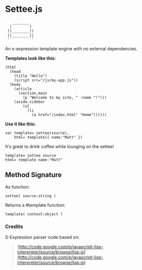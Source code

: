 # Settee.js

       ________
      (        )
     ()________()
     ||________||
     '          '

An s-expression template engine with no external dependencies.

**Templates look like this:**

    (html
      (head
        (title "Hello")
        (script src="/js/my-app.js"))
      (body
        (article
          (section.main
            (p "Welcome to my site, " :name "!")))
        (aside.sidebar
            (ul
              (li
                (a href="/index.html" "Home"))))))

**Use it like this:**

    var template= settee(source),
        html= template({ name:"Matt" })

It's great to drink coffee while lounging on the settee!

    template= settee source
    html= template name:"Matt"


## Method Signature

As function:

    settee( source:string )

Returns a #template function:

    template( context:object )


### Credits

S-Expression parser code based on:

> [http://code.google.com/p/javascript-lisp-interpreter/source/browse/lisp.js](http://code.google.com/p/javascript-lisp-interpreter/source/browse/lisp.js)
